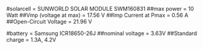 #solarcell = SUNWORLD SOLAR MODULE SWM160831
##max power = 10 Watt
##Vmp (voltage at max) = 17.56 V
##Imp Current at Pmax = 0.56 A
##Open-Circuit Voltage = 21.96 V


#battery = Samsung ICR18650-26J
##nominal voltage = 3.63V
##Standard charge = 1.3A, 4.2V 


